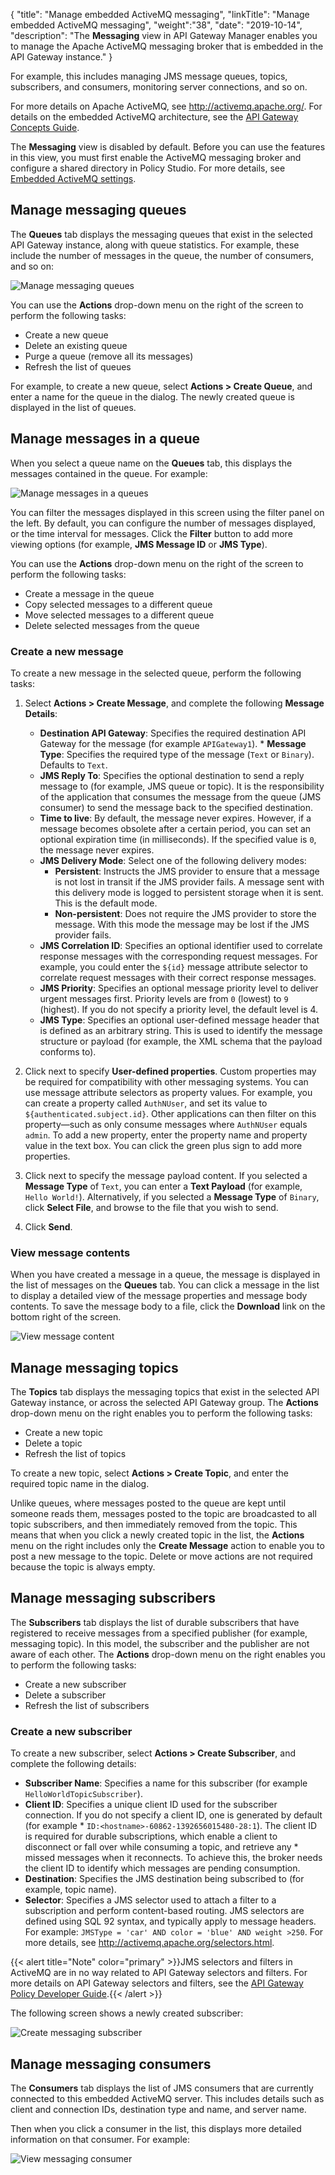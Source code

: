 {
"title": "Manage embedded ActiveMQ messaging",
"linkTitle": "Manage embedded ActiveMQ messaging",
"weight":"38",
"date": "2019-10-14",
"description": "The **Messaging** view in API Gateway Manager enables you to manage the Apache ActiveMQ messaging broker that is embedded in the API Gateway instance."
}

For example, this includes managing JMS message queues, topics, subscribers, and consumers, monitoring server connections, and so on.

For more details on Apache ActiveMQ, see <http://activemq.apache.org/>. For details on the embedded ActiveMQ architecture, see the [API Gateway Concepts Guide](/bundle/APIGateway_77_ConceptsGuide_allOS_en_HTML5).

The **Messaging** view is disabled by default. Before you can use the features in this view, you must first enable the ActiveMQ messaging broker and configure a shared directory in Policy Studio. For more details, see [Embedded ActiveMQ settings](general_activemq_settings).

## Manage messaging queues

The **Queues** tab displays the messaging queues that exist in the selected API Gateway instance, along with queue statistics. For example, these include the number of messages in the queue, the number of consumers, and so on:

![Manage messaging queues](/Images/APIGateway/admin_messaging_queues.png)

You can use the **Actions** drop-down menu on the right of the screen to perform the following tasks:

* Create a new queue
* Delete an existing queue
* Purge a queue (remove all its messages)
* Refresh the list of queues

For example, to create a new queue, select **Actions > Create Queue**, and enter a name for the queue in the dialog. The newly created queue is displayed in the list of queues.

## Manage messages in a queue

When you select a queue name on the **Queues** tab, this displays the messages contained in the queue. For example:

![Manage messages in a queues](/Images/APIGateway/admin_messaging_messages.png)

You can filter the messages displayed in this screen using the filter panel on the left. By default, you can configure the number of messages displayed, or the time interval for messages. Click the **Filter** button to add more viewing options (for example, **JMS Message ID** or **JMS Type**).

You can use the **Actions** drop-down menu on the right of the screen to perform the following tasks:

* Create a message in the queue
* Copy selected messages to a different queue
* Move selected messages to a different queue
* Delete selected messages from the queue

### Create a new message

To create a new message in the selected queue, perform the following tasks:

1. Select **Actions > Create Message**, and complete the following **Message Details**:

    * **Destination API Gateway**: Specifies the required destination API Gateway for the message (for example `APIGateway1`).                                                              * **Message Type**: Specifies the required type of the message (`Text` or `Binary`). Defaults to `Text`.
    * **JMS Reply To**: Specifies the optional destination to send a reply message to (for example, JMS queue or topic). It is the responsibility of the application that consumes the message    from the queue (JMS consumer) to send the message back to the specified destination.
    * **Time to live**: By default, the message never expires. However, if a message becomes obsolete after a certain period, you can set an optional expiration time (in milliseconds). If the   specified value is `0`, the message never expires.
    * **JMS Delivery Mode**: Select one of the following delivery modes:
        * **Persistent**: Instructs the JMS provider to ensure that a message is not lost in transit if the JMS provider fails. A message sent with this delivery mode is logged to persistent      storage when it is sent. This is the default mode.
        * **Non-persistent**: Does not require the JMS provider to store the message. With this mode the message may be lost if the JMS provider fails.
    * **JMS Correlation ID**: Specifies an optional identifier used to correlate response messages with the corresponding request messages. For example, you could enter the `${id}` message  attribute selector to correlate request messages with their correct response messages.
    * **JMS Priority**: Specifies an optional message priority level to deliver urgent messages first. Priority levels are from `0` (lowest) to `9` (highest). If you do not specify a priority   level, the default level is 4.
    * **JMS Type**: Specifies an optional user-defined message header that is defined as an arbitrary string. This is used to identify the message structure or payload (for example, the XML schema that the payload conforms to).

2. Click next to specify **User-defined properties**. Custom properties may be required for compatibility with other messaging systems. You can use message attribute selectors as property values. For example, you can create a property called `AuthNUser`, and set its value to `${authenticated.subject.id}`. Other applications can then filter on this property—such as only consume messages where `AuthNUser` equals `admin`. To add a new property, enter the property name and property value in the text box. You can click the green plus sign to add more properties.
3. Click next to specify the message payload content. If you selected a **Message Type** of `Text`, you can enter a **Text Payload** (for example, `Hello World!`). Alternatively, if you selected a **Message Type** of `Binary`, click **Select File**, and browse to the file that you wish to send.
4. Click **Send**.

### View message contents

When you have created a message in a queue, the message is displayed in the list of messages on the **Queues** tab. You can click a message in the list to display a detailed view of the message properties and message body contents. To save the message body to a file, click the **Download** link on the bottom right of the screen.

![View message content](/Images/APIGateway/admin_messaging_content.png)

## Manage messaging topics

The **Topics** tab displays the messaging topics that exist in the selected API Gateway instance, or across the selected API Gateway group. The **Actions** drop-down menu on the right enables you to perform the following tasks:

* Create a new topic
* Delete a topic
* Refresh the list of topics

To create a new topic, select **Actions > Create Topic**, and enter the required topic name in the dialog.

Unlike queues, where messages posted to the queue are kept until someone reads them, messages posted to the topic are broadcasted to all topic subscribers, and then immediately removed from the topic. This means that when you click a newly created topic in the list, the **Actions** menu on the right includes only the **Create Message** action to enable you to post a new message to the topic. Delete or move actions are not required because the topic is always empty.

## Manage messaging subscribers

The **Subscribers** tab displays the list of durable subscribers that have registered to receive messages from a specified publisher (for example, messaging topic). In this model, the subscriber and the publisher are not aware of each other. The **Actions** drop-down menu on the right enables you to perform the following tasks:

* Create a new subscriber
* Delete a subscriber
* Refresh the list of subscribers

### Create a new subscriber

To create a new subscriber, select **Actions > Create Subscriber**, and complete the following details:

* **Subscriber Name**: Specifies a name for this subscriber (for example `HelloWorldTopicSubscriber`).
* **Client ID**: Specifies a unique client ID used for the subscriber connection. If you do not specify a client ID,  one is generated by default (for example * `ID:<hostname>-60862-1392656015480-28:1`). The client ID is required for durable subscriptions, which enable a client to disconnect or fall over while consuming a topic, and retrieve any * missed messages when it reconnects. To achieve this, the broker needs the client ID to identify which messages are pending consumption.
* **Destination**: Specifies the JMS destination being subscribed to (for example, topic name).
* **Selector**: Specifies a JMS selector used to attach a filter to a subscription and perform content-based routing. JMS selectors are defined using SQL 92 syntax, and typically apply to message headers. For example: `JMSType = 'car' AND color = 'blue' AND weight >250`. For more details, see <http://activemq.apache.org/selectors.html>.

{{< alert title="Note" color="primary" >}}JMS selectors and filters in ActiveMQ are in no way related to API Gateway selectors and filters. For more details on API Gateway selectors and filters, see the [API Gateway Policy Developer Guide](/bundle/APIGateway_77_PolicyDevGuide_allOS_en_HTML5/).{{< /alert >}}

The following screen shows a newly created subscriber:

![Create messaging subscriber](/Images/APIGateway/admin_messaging_subscribers.png)

## Manage messaging consumers

The **Consumers** tab displays the list of JMS consumers that are currently connected to this embedded ActiveMQ server. This includes details such as client and connection IDs, destination type and name, and server name.

Then when you click a consumer in the list, this displays more detailed information on that consumer. For example:

![View messaging consumer](/Images/APIGateway/admin_messaging_consumer.png)

